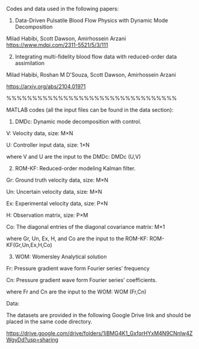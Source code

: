 Codes and data used in the following papers:

1. Data-Driven Pulsatile Blood Flow Physics with Dynamic Mode Decomposition

  Milad Habibi, Scott Dawson, Amirhossein Arzani
  https://www.mdpi.com/2311-5521/5/3/111
  
2. Integrating multi-fidelity blood flow data with reduced-order data assimilation
  
  Milad Habibi, Roshan M D'Souza, Scott Dawson, Amirhossein Arzani
	
  https://arxiv.org/abs/2104.01971
	
  %%%%%%%%%%%%%%%%%%%%%%%%%%%%%%%%%

MATLAB codes (all the input files can be found in the data section):

1) DMDc: Dynamic mode decomposition with control.
  
  V: Velocity data, size: M×N

  U: Controller input data, size: 1×N

  where V and U are the input to the DMDc: DMDc (U,V)

2) ROM-KF: Reduced-order modeling Kalman filter.
  
  Gr: Ground truth velocity data, size: M×N

  Un: Uncertain velocity data, size: M×N

  Ex: Experimental velocity data, size: P×N

  H: Observation matrix, size: P×M

  Co: The diagonal entries of the diagonal covariance matrix: M×1

  where Gr, Un, Ex, H, and Co are the input to the ROM-KF: ROM-KF(Gr,Un,Ex,H,Co)
  
3) WOM: Womersley Analytical solution

  Fr: Pressure gradient wave form Fourier series’ frequency 

  Cn: Pressure gradient wave form Fourier series’ coefficients.

  where Fr and Cn are the input to the WOM: WOM (Fr,Cn)

Data:

The datasets are provided in the following Google Drive link and should be placed in the same code directory.

https://drive.google.com/drive/folders/1iBMG4K1_GxfqrHYxM4N9CNnlw4ZWgyDd?usp=sharing 






